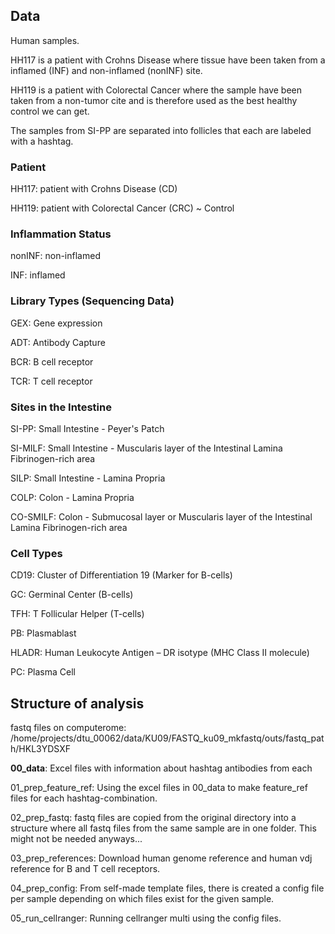 ## Data 
Human samples. 


HH117 is a patient with Crohns Disease where tissue have been taken from a inflamed (INF) and non-inflamed (nonINF) site.

HH119 is a patient with Colorectal Cancer where the sample have been taken from a non-tumor cite and is therefore used as the best healthy control we can get.

The samples from SI-PP are separated into follicles that each are labeled with a hashtag.

### Patient 
HH117: patient with Crohns Disease (CD)

HH119: patient with Colorectal Cancer (CRC) ~ Control 

### Inflammation Status
nonINF: non-inflamed

INF: inflamed 

### Library Types (Sequencing Data)
GEX: Gene expression 

ADT: Antibody Capture

BCR: B cell receptor 

TCR: T cell receptor 


### Sites in the Intestine
SI-PP: Small Intestine - Peyer's Patch

SI-MILF: Small Intestine - Muscularis layer of the Intestinal Lamina Fibrinogen-rich area

SILP: Small Intestine - Lamina Propria

COLP: Colon - Lamina Propria

CO-SMILF: Colon - Submucosal layer or Muscularis layer of the Intestinal Lamina Fibrinogen-rich area

### Cell Types
CD19: Cluster of Differentiation 19 (Marker for B-cells)

GC: Germinal Center (B-cells)

TFH: T Follicular Helper (T-cells)

PB: Plasmablast

HLADR: Human Leukocyte Antigen – DR isotype (MHC Class II molecule)

PC: Plasma Cell

## Structure of analysis 
fastq files on computerome: /home/projects/dtu_00062/data/KU09/FASTQ_ku09_mkfastq/outs/fastq_path/HKL3YDSXF

**00_data**: Excel files with information about hashtag antibodies from each 

01_prep_feature_ref: Using the excel files in 00_data to make feature_ref files for each hashtag-combination. 

02_prep_fastq: fastq files are copied from the original directory into a structure where all fastq files from the same sample are in one folder. This might not be needed anyways...

03_prep_references: Download human genome reference and human vdj reference for B and T cell receptors.

04_prep_config: From self-made template files, there is created a config file per sample depending on which files exist for the given sample. 

05_run_cellranger: Running cellranger multi using the config files. 




